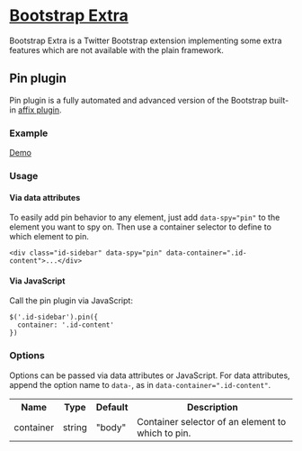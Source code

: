 # [Bootstrap Extra](http://tonystar.ru/projects/bootstrap-extra)

Bootstrap Extra is a Twitter Bootstrap extension implementing some extra features which are not available with the plain framework.


## Pin plugin

Pin plugin is a fully automated and advanced version of the Bootstrap built-in [affix plugin](http://getbootstrap.com/javascript/#affix).


### Example

[Demo](http://tonystar.github.io/bootstrap-extra/demo/pin.html)


### Usage


#### Via data attributes

To easily add pin behavior to any element, just add `data-spy="pin"` to the element you want to spy on. Then use a container selector to define to which element to pin.

    <div class="id-sidebar" data-spy="pin" data-container=".id-content">...</div>


#### Via JavaScript

Call the pin plugin via JavaScript:

~~~
$('.id-sidebar').pin({
  container: '.id-content'
})
~~~


### Options

Options can be passed via data attributes or JavaScript. For data attributes, append the option name to `data-`, as in `data-container=".id-content"`.

<table>
<tr>
  <th>Name</th>
  <th>Type</th>
  <th>Default</th>
  <th>Description</th>
</tr>
<tr>
  <td>container</td>
  <td>string</td>
  <td>"body"</td>
  <td>Container selector of an element to which to pin.</td>
</tr>
</table>

